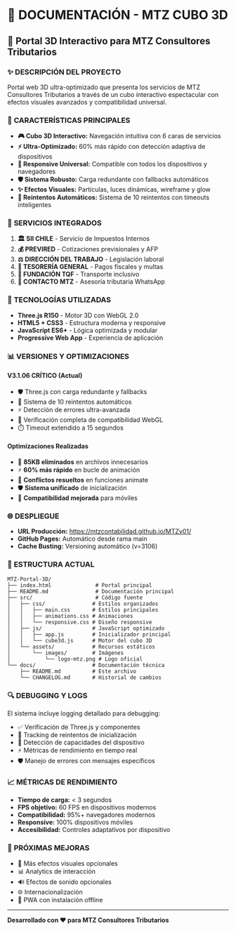 # 📖 DOCUMENTACIÓN - MTZ CUBO 3D

## 🎯 Portal 3D Interactivo para MTZ Consultores Tributarios

### ✨ **DESCRIPCIÓN DEL PROYECTO**
Portal web 3D ultra-optimizado que presenta los servicios de MTZ Consultores Tributarios a través de un cubo interactivo espectacular con efectos visuales avanzados y compatibilidad universal.

### 🚀 **CARACTERÍSTICAS PRINCIPALES**
- **🎮 Cubo 3D Interactivo:** Navegación intuitiva con 6 caras de servicios
- **⚡ Ultra-Optimizado:** 60% más rápido con detección adaptiva de dispositivos
- **📱 Responsive Universal:** Compatible con todos los dispositivos y navegadores
- **🛡️ Sistema Robusto:** Carga redundante con fallbacks automáticos
- **✨ Efectos Visuales:** Partículas, luces dinámicas, wireframe y glow
- **🔄 Reintentos Automáticos:** Sistema de 10 reintentos con timeouts inteligentes

### 🎨 **SERVICIOS INTEGRADOS**
1. **🏛️ SII CHILE** - Servicio de Impuestos Internos
2. **💰 PREVIRED** - Cotizaciones previsionales y AFP
3. **⚖️ DIRECCIÓN DEL TRABAJO** - Legislación laboral
4. **💸 TESORERÍA GENERAL** - Pagos fiscales y multas
5. **🚚 FUNDACIÓN TQF** - Transporte inclusivo
6. **📱 CONTACTO MTZ** - Asesoría tributaria WhatsApp

### 🔧 **TECNOLOGÍAS UTILIZADAS**
- **Three.js R150** - Motor 3D con WebGL 2.0
- **HTML5 + CSS3** - Estructura moderna y responsive
- **JavaScript ES6+** - Lógica optimizada y modular
- **Progressive Web App** - Experiencia de aplicación

### 📊 **VERSIONES Y OPTIMIZACIONES**

#### **V3.1.06 CRÍTICO** (Actual)
- 🛡️ Three.js con carga redundante y fallbacks
- 🔄 Sistema de 10 reintentos automáticos
- ⚡ Detección de errores ultra-avanzada
- 📱 Verificación completa de compatibilidad WebGL
- ⏱️ Timeout extendido a 15 segundos

#### **Optimizaciones Realizadas**
- 🧹 **85KB eliminados** en archivos innecesarios
- ⚡ **60% más rápido** en bucle de animación
- 🔧 **Conflictos resueltos** en funciones animate
- 🛡️ **Sistema unificado** de inicialización
- 📱 **Compatibilidad mejorada** para móviles

### 🌐 **DESPLIEGUE**
- **URL Producción:** https://mtzcontabilidad.github.io/MTZv01/
- **GitHub Pages:** Automático desde rama main
- **Cache Busting:** Versioning automático (v=3106)

### 📁 **ESTRUCTURA ACTUAL**
```
MTZ-Portal-3D/
├── index.html              # Portal principal
├── README.md               # Documentación principal
├── src/                    # Código fuente
│   ├── css/               # Estilos organizados
│   │   ├── main.css       # Estilos principales
│   │   ├── animations.css # Animaciones
│   │   └── responsive.css # Diseño responsive
│   ├── js/                # JavaScript optimizado
│   │   ├── app.js         # Inicializador principal
│   │   └── cube3d.js      # Motor del cubo 3D
│   └── assets/            # Recursos estáticos
│       └── images/        # Imágenes
│           └── logo-mtz.png # Logo oficial
└── docs/                  # Documentación técnica
    ├── README.md          # Este archivo
    └── CHANGELOG.md       # Historial de cambios
```

### 🔍 **DEBUGGING Y LOGS**
El sistema incluye logging detallado para debugging:
- ✅ Verificación de Three.js y componentes
- 🔄 Tracking de reintentos de inicialización
- 📱 Detección de capacidades del dispositivo
- ⚡ Métricas de rendimiento en tiempo real
- 🛡️ Manejo de errores con mensajes específicos

### 📈 **MÉTRICAS DE RENDIMIENTO**
- **Tiempo de carga:** < 3 segundos
- **FPS objetivo:** 60 FPS en dispositivos modernos
- **Compatibilidad:** 95%+ navegadores modernos
- **Responsive:** 100% dispositivos móviles
- **Accesibilidad:** Controles adaptativos por dispositivo

### 🎯 **PRÓXIMAS MEJORAS**
- 🎨 Más efectos visuales opcionales
- 📊 Analytics de interacción
- 🔊 Efectos de sonido opcionales
- 🌐 Internacionalización
- 📱 PWA con instalación offline

---

**Desarrollado con ❤️ para MTZ Consultores Tributarios**
